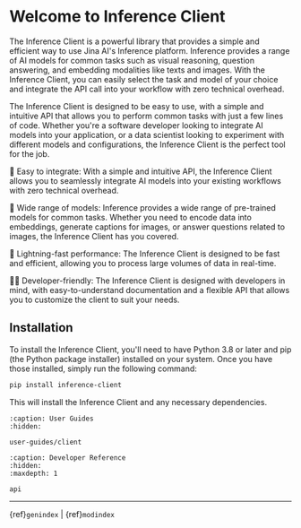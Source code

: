 # Welcome to Inference Client

The Inference Client is a powerful library that provides a simple and efficient way to use Jina AI's Inference platform. 
Inference provides a range of AI models for common tasks such as visual reasoning, question answering, and embedding modalities like texts and images. 
With the Inference Client, you can easily select the task and model of your choice and integrate the API call into your workflow with zero technical overhead.

The Inference Client is designed to be easy to use, with a simple and intuitive API that allows you to perform common tasks with just a few lines of code. 
Whether you're a software developer looking to integrate AI models into your application, or a data scientist looking to experiment with different models and configurations, the Inference Client is the perfect tool for the job.
    
🤝 Easy to integrate: With a simple and intuitive API, the Inference Client allows you to seamlessly integrate AI models into your existing workflows with zero technical overhead.

🌟 Wide range of models: Inference provides a wide range of pre-trained models for common tasks. 
Whether you need to encode data into embeddings, generate captions for images, or answer questions related to images, the Inference Client has you covered.

💨 Lightning-fast performance: The Inference Client is designed to be fast and efficient, allowing you to process large volumes of data in real-time.

👨‍💻 Developer-friendly: The Inference Client is designed with developers in mind, with easy-to-understand documentation and a flexible API that allows you to customize the client to suit your needs.


## Installation

To install the Inference Client, you'll need to have Python 3.8 or later and pip (the Python package installer) installed on your system. 
Once you have those installed, simply run the following command:

```bash
pip install inference-client
```

This will install the Inference Client and any necessary dependencies.


```{toctree}
:caption: User Guides
:hidden:

user-guides/client
```

```{toctree}
:caption: Developer Reference
:hidden:
:maxdepth: 1

api
```


---
{ref}`genindex` | {ref}`modindex`

